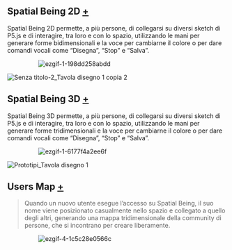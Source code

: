 ## Spatial Being 2D [+](https://editor.p5js.org/RobertoAlesi/full/bIxa6qOea)
Spatial Being 2D permette, a più persone, di collegarsi su diversi sketch di P5.js e di interagire, tra loro e con lo spazio, utilizzando le mani per generare forme bidimensionali e la voce per cambiarne il colore o per dare comandi vocali come “Disegna”, “Stop” e “Salva”.

&nbsp; &nbsp; &nbsp; &nbsp; &nbsp; &nbsp; &nbsp; &nbsp; &nbsp; ![ezgif-1-198dd258abdd](https://user-images.githubusercontent.com/76455356/121462803-7b4d7400-c9b1-11eb-900f-7d9a0de7866f.gif)


![Senza titolo-2_Tavola disegno 1 copia 2](https://user-images.githubusercontent.com/76455356/121460322-0d06b280-c9ad-11eb-85d6-cb5b08762022.png)


## Spatial Being 3D [+](https://editor.p5js.org/RobertoAlesi/full/0Tne-Js-i)
Spatial Being 3D permette, a più persone, di collegarsi su diversi sketch di P5.js e di interagire, tra loro e con lo spazio, utilizzando le mani per generare forme tridimensionali e la voce per cambiarne il colore o per dare comandi vocali come “Disegna”, “Stop” e “Salva”.

&nbsp; &nbsp; &nbsp; &nbsp; &nbsp; &nbsp; &nbsp; &nbsp; &nbsp; ![ezgif-1-6177f4a2ee6f](https://user-images.githubusercontent.com/76455356/121461394-0aa55800-c9af-11eb-8d9f-ea3a528f0445.gif)
  

![Prototipi_Tavola disegno 1](https://user-images.githubusercontent.com/76455356/121460184-d2047f00-c9ac-11eb-9c7e-134efab14ba9.png)


## Users Map [+](https://editor.p5js.org/RobertoAlesi/full/8Iwd_t86o)  
>Quando un nuovo utente esegue l’accesso su Spatial Being, il suo nome viene posizionato casualmente nello spazio e collegato a quello degli altri, generando una mappa tridimensionale della community di persone, che si incontrano per creare liberamente.  

&nbsp; &nbsp; &nbsp; &nbsp; &nbsp; &nbsp; &nbsp; &nbsp; &nbsp; ![ezgif-4-1c5c28e0566c](https://user-images.githubusercontent.com/76455356/121377551-b82e5200-c942-11eb-9187-a157bd71cf22.gif)  
